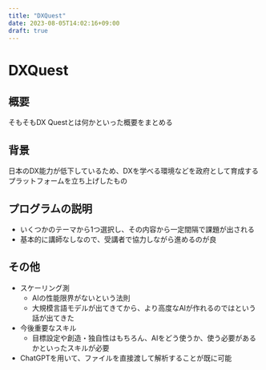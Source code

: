 ```yaml
---
title: "DXQuest"
date: 2023-08-05T14:02:16+09:00
draft: true
---
```


# DXQuest

## 概要

そもそもDX Questとは何かといった概要をまとめる

## 背景

日本のDX能力が低下しているため、DXを学べる環境などを政府として育成するプラットフォームを立ち上げしたもの

## プログラムの説明

- いくつかのテーマから1つ選択し、その内容から一定間隔で課題が出される
- 基本的に講師なしなので、受講者で協力しながら進めるのが良

## その他

- スケーリング測
  - AIの性能限界がないという法則
  - 大規模言語モデルが出てきてから、より高度なAIが作れるのではという話が出てきた
- 今後重要なスキル
  - 目標設定や創造・独自性はもちろん、AIをどう使うか、使う必要があるかといったスキルが必要
- ChatGPTを用いて、ファイルを直接渡して解析することが既に可能
